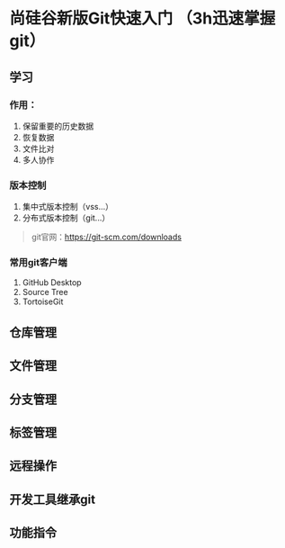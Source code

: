 # 尚硅谷新版Git快速入门 （3h迅速掌握git）

## 学习
### 作用： 
1. 保留重要的历史数据
2. 恢复数据
3. 文件比对
4. 多人协作

### 版本控制
1. 集中式版本控制（vss...）
2. 分布式版本控制（git...）

> git官网：https://git-scm.com/downloads

### 常用git客户端
1. GitHub Desktop
2. Source Tree
3. TortoiseGit



## 仓库管理



## 文件管理

## 分支管理

## 标签管理

## 远程操作

## 开发工具继承git

## 功能指令